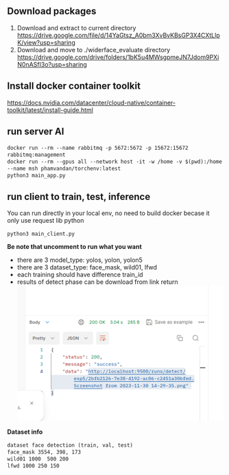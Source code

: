 
## Download packages
1. Download and extract to current directory  
https://drive.google.com/file/d/14YaGtsz_A0bm3XvBvKBsGP3X4CXtLlpK/view?usp=sharing
2. Download and move to ./widerface_evaluate directory
https://drive.google.com/drive/folders/1bK5u4MWsgpmeJN7Jdom9PXiN0nASfI3o?usp=sharing  

## Install docker container toolkit
https://docs.nvidia.com/datacenter/cloud-native/container-toolkit/latest/install-guide.html 

## run server AI
```
docker run --rm --name rabbitmq -p 5672:5672 -p 15672:15672 rabbitmq:management
docker run --rm --gpus all --network host -it -w /home -v $(pwd):/home --name msh phamvandan/torchenv:latest
python3 main_app.py
```

## run client to train, test, inference
You can run directly in your local env, no need to build docker becase it only use request lib python
```
python3 main_client.py
```
**Be note that uncomment to run what you want**
- there are 3 model_type: yolos, yolon, yolon5
- there are 3 dataset_type: face_mask, wild01, lfwd 
- each training should have difference train_id
- results of detect phase can be download from link return
!["see here ./runs/urls.png"](./runs/urls.png)  

**Dataset info**
```
dataset face detection (train, val, test)
face_mask 3554, 398, 173
wild01 1000  500 200
lfwd 1000 250 150
```